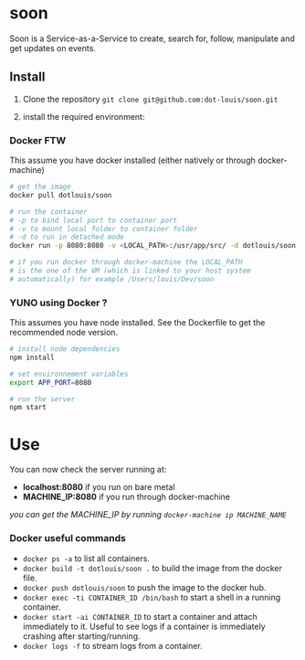 # soon
Soon is a Service-as-a-Service to create, search for, follow, manipulate and get updates on events.

## Install

1. Clone the repository `git clone git@github.com:dot-louis/soon.git`

2. install the required environment:

### Docker FTW

This assume you have docker installed (either natively or through docker-machine)

```bash
# get the image
docker pull dotlouis/soon

# run the container
# -p to bind local port to container port
# -v to mount local folder to container folder
# -d to run in detached mode
docker run -p 8080:8080 -v <LOCAL_PATH>:/usr/app/src/ -d dotlouis/soon

# if you run docker through docker-machine the LOCAL_PATH
# is the one of the VM (which is linked to your host system
# automatically) for example /Users/louis/Dev/soon
```

### YUNO using Docker ?

This assumes you have node installed. See the Dockerfile to get the recommended node version.

```bash
# install node dependencies
npm install

# set environnement variables
export APP_PORT=8080

# run the server
npm start
```

# Use

You can now check the server running at:

- **localhost:8080** if you run on bare metal
- **MACHINE_IP:8080** if you run through docker-machine

*you can get the MACHINE_IP by running `docker-machine ip MACHINE_NAME`*

### Docker useful commands

- `docker ps -a` to list all containers.
- `docker build -t dotlouis/soon .` to build the image from the docker file.
- `docker push dotlouis/soon` to push the image to the docker hub.
- `docker exec -ti CONTAINER_ID /bin/bash` to start a shell in a running container.
- `docker start -ai CONTAINER_ID` to start a container and attach immediately to it. Useful to see logs if a container is immediately crashing after starting/running.
- `docker logs -f` to stream logs from a container.
